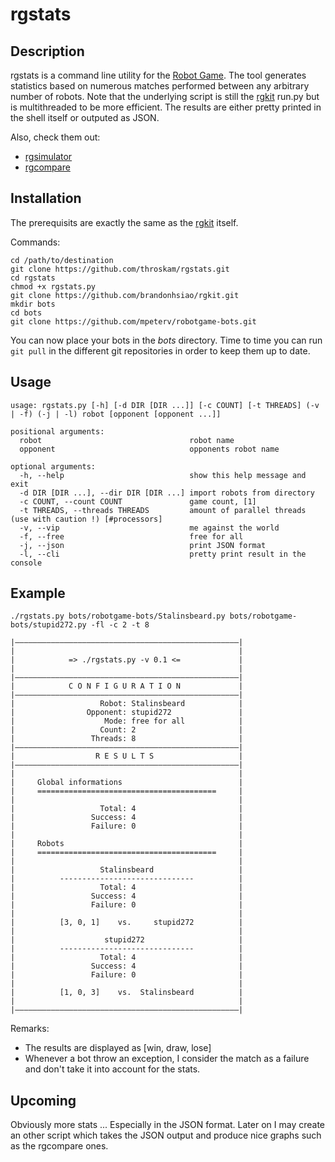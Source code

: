 rgstats
=======

Description
-----------

rgstats is a command line utility for the [Robot Game](http://robotgame.org/ "Robot Game").
The tool generates statistics based on numerous matches performed between any arbitrary number of robots.
Note that the underlying script is still the [rgkit](https://github.com/brandonhsiao/rgkit "rgkit") run.py but is multithreaded to be more efficient.
The results are either pretty printed in the shell itself or outputed as JSON.

Also, check them out:
- [rgsimulator](https://github.com/mpeterv/rgsimulator "rgsimulator")
- [rgcompare](https://github.com/mueslo/rgcompare "rgcompare")

Installation
---------------

The prerequisits are exactly the same as the [rgkit](https://github.com/brandonhsiao/rgkit "rgkit") itself.

Commands:

	cd /path/to/destination
	git clone https://github.com/throskam/rgstats.git
	cd rgstats
	chmod +x rgstats.py
	git clone https://github.com/brandonhsiao/rgkit.git
	mkdir bots
	cd bots
	git clone https://github.com/mpeterv/robotgame-bots.git

You can now place your bots in the _bots_ directory.
Time to time you can run `git pull` in the different git repositories in order to keep them up to date.

Usage
-----

	usage: rgstats.py [-h] [-d DIR [DIR ...]] [-c COUNT] [-t THREADS] (-v | -f) (-j | -l) robot [opponent [opponent ...]]

	positional arguments:
	  robot                                 robot name
	  opponent                              opponents robot name

	optional arguments:
	  -h, --help                            show this help message and exit
	  -d DIR [DIR ...], --dir DIR [DIR ...] import robots from directory
	  -c COUNT, --count COUNT               game count, [1]
	  -t THREADS, --threads THREADS         amount of parallel threads (use with caution !) [#processors]
	  -v, --vip                             me against the world
	  -f, --free                            free for all
	  -j, --json                            print JSON format
	  -l, --cli                             pretty print result in the console

Example
-------

	./rgstats.py bots/robotgame-bots/Stalinsbeard.py bots/robotgame-bots/stupid272.py -fl -c 2 -t 8

	|——————————————————————————————————————————————————|
	|                                                  |
	|            => ./rgstats.py -v 0.1 <=             |
	|                                                  |
	|——————————————————————————————————————————————————|
	|            C O N F I G U R A T I O N             |
	|——————————————————————————————————————————————————|
	|                   Robot: Stalinsbeard            |
	|                Opponent: stupid272               |
	|                    Mode: free for all            |
	|                   Count: 2                       |
	|                 Threads: 8                       |
	|——————————————————————————————————————————————————|
	|                  R E S U L T S                   |
	|——————————————————————————————————————————————————|
	|                                                  |
	|     Global informations                          |
	|     ========================================     |
	|                                                  |
	|                   Total: 4                       |
	|                 Success: 4                       |
	|                 Failure: 0                       |
	|                                                  |
	|     Robots                                       |
	|     ========================================     |
	|                                                  |
	|                   Stalinsbeard                   |
	|          ------------------------------          |
	|                   Total: 4                       |
	|                 Success: 4                       |
	|                 Failure: 0                       |
	|                                                  |
	|          [3, 0, 1]    vs.     stupid272          |
	|                                                  |
	|                    stupid272                     |
	|          ------------------------------          |
	|                   Total: 4                       |
	|                 Success: 4                       |
	|                 Failure: 0                       |
	|                                                  |
	|          [1, 0, 3]    vs.  Stalinsbeard          |
	|                                                  |
	|——————————————————————————————————————————————————|

Remarks:
- The results are displayed as [win, draw, lose]
- Whenever a bot throw an exception, I consider the match as a failure and don't take it into account for the stats.

Upcoming
--------

Obviously more stats ...
Especially in the JSON format.
Later on I may create an other script which takes the JSON output and produce nice graphs such as the rgcompare ones.

